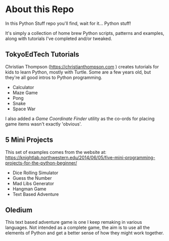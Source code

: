 # About this Repo
In this Python Stuff repo you'll find, wait for it... Python stuff!

It's simply a collection of home brew Python scripts, patterns and examples, along with tutorials I've completed and/or tweaked.

## TokyoEdTech Tutorials
Christian Thompson (https://christianthompson.com ) creates tutorials for kids to learn Python, mostly with Turtle. Some are a few years old, but they're all good intros to Python programming.
- Calculator
- Maze Game
- Pong
- Snake
- Space War

I also added a *Game Coordinate Finder* utility as the co-ords for placing game items wasn't exactly 'obvious'.

## 5 Mini Projects
This set of examples comes from the website at:
https://knightlab.northwestern.edu/2014/06/05/five-mini-programming-projects-for-the-python-beginner/
- Dice Rolling Simulator
- Guess the Number
- Mad Libs Generator
- Hangman Game
- Text Based Adventure

## Oledium
This text based adventure game is one I keep remaking in various languages. Not intended as a complete game, the aim is to use all the elements of Python and get a better sense of how they might work together.